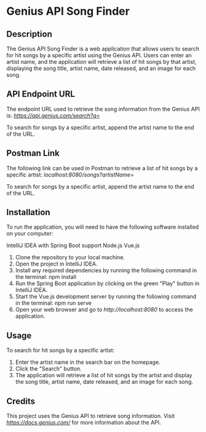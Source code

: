 # Genius API Song Finder
## Description

The Genius API Song Finder is a web application that allows users to search for hit songs by a specific artist using the Genius API. Users can enter an artist name, and the application will retrieve a list of hit songs by that artist, displaying the song title, artist name, date released, and an image for each song.

## API Endpoint URL
The endpoint URL used to retrieve the song information from the Genius API is: 
*https://api.genius.com/search?q=*

To search for songs by a specific artist, append the artist name to the end of the URL. 

## Postman Link
The following link can be used in Postman to retrieve a list of hit songs by a specific artist: 
*localhost:8080/songs?artistName=*

To search for songs by a specific artist, append the artist name to the end of the URL. 

## Installation

To run the application, you will need to have the following software installed on your computer:

IntelliJ IDEA with Spring Boot support
Node.js
Vue.js

1. Clone the repository to your local machine.
2. Open the project in IntelliJ IDEA.
3. Install any required dependencies by running the following command in the terminal: npm install
4. Run the Spring Boot application by clicking on the green "Play" button in IntelliJ IDEA.
5. Start the Vue.js development server by running the following command in the terminal: npm run serve
6. Open your web browser and go to *http://localhost:8080* to access the application.

## Usage

To search for hit songs by a specific artist:

1. Enter the artist name in the search bar on the homepage.
2. Click the "Search" button.
3. The application will retrieve a list of hit songs by the artist and display the song title, artist name, date released, and an image for each song.

## Credits

This project uses the Genius API to retrieve song information. Visit *https://docs.genius.com/* for more information about the API.